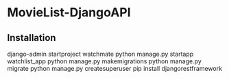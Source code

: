 # MovieList-DjangoAPI

## Installation

django-admin startproject watchmate
python manage.py startapp watchlist_app
python manage.py makemigrations
python manage.py migrate
python manage.py createsuperuser
pip install djangorestframework
